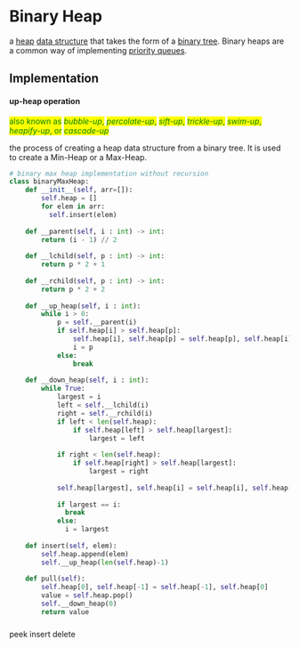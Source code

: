 # Binary Heap

a [heap](https://en.wikipedia.org/wiki/Heap\_\(data\_structure\)) [data structure](https://en.wikipedia.org/wiki/Data\_structure) that takes the form of a [binary tree](https://en.wikipedia.org/wiki/Binary\_tree). Binary heaps are a common way of implementing [priority queues](https://en.wikipedia.org/wiki/Priority\_queue).



## Implementation

#### up-heap operation

<mark style="color:green;">also known as</mark> <mark style="color:green;"></mark>_<mark style="color:green;">bubble-up</mark>_<mark style="color:green;">,</mark> <mark style="color:green;"></mark>_<mark style="color:green;">percolate-up</mark>_<mark style="color:green;">,</mark> <mark style="color:green;"></mark>_<mark style="color:green;">sift-up</mark>_<mark style="color:green;">,</mark> <mark style="color:green;"></mark>_<mark style="color:green;">trickle-up</mark>_<mark style="color:green;">,</mark> <mark style="color:green;"></mark>_<mark style="color:green;">swim-up</mark>_<mark style="color:green;">,</mark> <mark style="color:green;"></mark>_<mark style="color:green;">heapify-up</mark>_<mark style="color:green;">, or</mark> <mark style="color:green;"></mark>_<mark style="color:green;">cascade-up</mark>_

the process of creating a heap data structure from a binary tree. It is used to create a Min-Heap or a Max-Heap.

```python
# binary max heap implementation without recursion
class binaryMaxHeap:
    def __init__(self, arr=[]):
        self.heap = []
        for elem in arr:
          self.insert(elem)
    
    def __parent(self, i : int) -> int:
        return (i - 1) // 2
    
    def __lchild(self, p : int) -> int:
        return p * 2 + 1
        
    def __rchild(self, p : int) -> int:
        return p * 2 + 2
    
    def __up_heap(self, i : int):
        while i > 0:
            p = self.__parent(i)
            if self.heap[i] > self.heap[p]:
                self.heap[i], self.heap[p] = self.heap[p], self.heap[i]
                i = p
            else:
                break
    
    def __down_heap(self, i : int):
        while True:
            largest = i
            left = self.__lchild(i)
            right = self.__rchild(i)
            if left < len(self.heap):
                if self.heap[left] > self.heap[largest]:
                    largest = left
    
            if right < len(self.heap):
                if self.heap[right] > self.heap[largest]:
                    largest = right
            
            self.heap[largest], self.heap[i] = self.heap[i], self.heap[largest]
            
            if largest == i:
              break
            else:
              i = largest
                
    def insert(self, elem):
        self.heap.append(elem)
        self.__up_heap(len(self.heap)-1)
    
    def pull(self):
        self.heap[0], self.heap[-1] = self.heap[-1], self.heap[0]
        value = self.heap.pop()
        self.__down_heap(0)
        return value

```

###

####

peek insert delete
